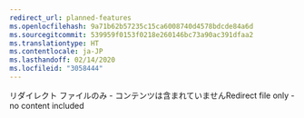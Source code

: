 ```yaml
---
redirect_url: planned-features
ms.openlocfilehash: 9a71b62b57235c15ca6008740d4578bdcde84a6d
ms.sourcegitcommit: 539959f0153f0218e260146bc73a90ac391dfaa2
ms.translationtype: HT
ms.contentlocale: ja-JP
ms.lasthandoff: 02/14/2020
ms.locfileid: "3058444"
---
```

<span data-ttu-id="4d64e-101">リダイレクト ファイルのみ - コンテンツは含まれていません</span><span class="sxs-lookup"><span data-stu-id="4d64e-101">Redirect file only - no content included</span></span>